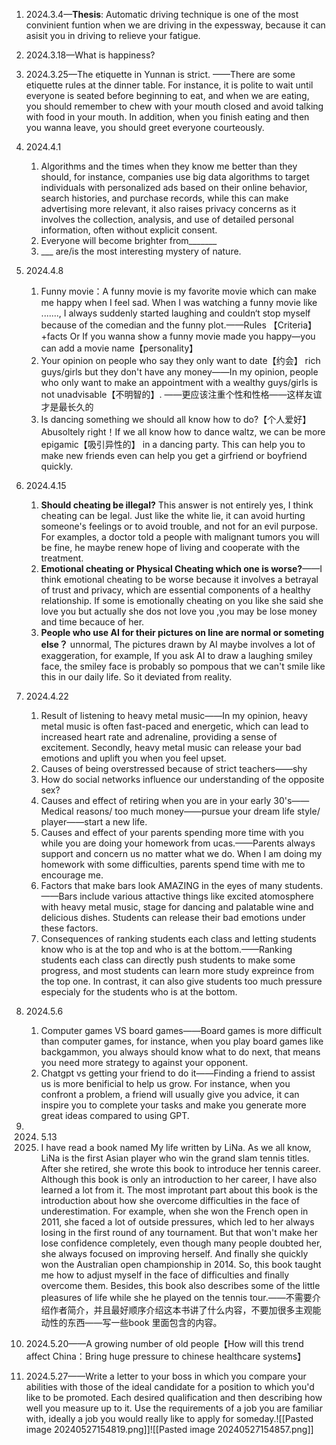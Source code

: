 1. 2024.3.4—**Thesis**: Automatic driving technique is one of the most convinient funtion when we are driving in the expessway, because it can asisit you in driving to relieve your fatigue.
2. 2024.3.18—What is happiness?
3. 2024.3.25—The etiquette in Yunnan is strict. ——There are some etiquette rules at the dinner table. For instance,  it is polite to wait until everyone is seated before beginning to eat, and when we are eating, you should remember to chew with your mouth closed and avoid talking with food in your mouth. In addition, when you finish eating and then you wanna leave, you should greet everyone courteously. 
4. 2024.4.1
	1. Algorithms and the times when they know me better than they should, for instance, companies use big data algorithms to target individuals with personalized ads based on their online behavior, search histories, and purchase records, while this can make advertising more relevant, it also raises privacy concerns as it involves the collection, analysis, and use of detailed personal information, often without explicit consent.
	2. Everyone will become brighter from_______
	3. ___ are/is the most interesting mystery of nature.
5. 2024.4.8
	1. Funny movie：A funny movie is my favorite movie which can make me happy when I feel sad. When I was watching a funny movie like ......., I always suddenly started laughing and couldn‘t stop myself because of the comedian and the funny plot.——Rules 【Criteria】+facts Or If you wanna show a funny movie made you happy—you can add a movie name【personality】
	2. Your opinion on people who say they only want to date【约会】 rich guys/girls but they don't have any money——In my opinion, people who only want to make an appointment with a wealthy guys/girls is not unadvisable【不明智的】. ——更应该注重个性和性格——这样友谊才是最长久的
	3. Is dancing something we should all know how to do?【个人爱好】 Abusoltely right！If we all know how to dance waltz, we can be more epigamic【吸引异性的】 in a dancing party. This can help you to make new friends even can help you get a girfriend or boyfriend quickly.
6. 2024.4.15
	1. **Should cheating be illegal?** This answer is not entirely yes, I think cheating can be legal. Just like the white lie, it can avoid hurting someone's feelings or to avoid trouble, and not for an evil purpose. For examples, a doctor told a people with malignant tumors you will be fine, he maybe renew hope of living and cooperate with the treatment.
	2. **Emotional cheating or Physical Cheating which one is worse?**——I think emotional cheating to be worse because it involves a betrayal of trust and privacy, which are essential components of a healthy relationship. If some is emotionally cheating on you like she said she love you but actually she dos not love you ,you may be lose money and time becauce of her.
	3. **People who use AI for their pictures on line are normal or someting else？** unnormal, The pictures drawn by AI maybe involves a lot of exaggeration, for example, If you ask AI to draw a laughing smiley face, the smiley face is probably so pompous that we can't smile like this in our daily life. So it deviated from reality.

7. 2024.4.22
	1. Result of listening to heavy metal music——In my opinion, heavy metal music is often fast-paced and energetic, which can lead to increased heart rate and adrenaline, providing a sense of excitement. Secondly, heavy metal music can release your bad emotions and uplift you when you feel upset. 
	2. Causes of being overstressed because of strict teachers——shy
	3. How do social networks influence our understanding of the opposite sex?
	4. Causes and effect of retiring when you are in your early 30's——Medical reasons/ too much money——pursue your dream life style/ player——start a new life.
	5. Causes and effect of your parents spending more time with you while you are doing your homework from ucas.——Parents always support and concern us no matter what we do. When I am doing my homework with some difficulties, parents spend time with me to encourage me.
	6. Factors that make bars look AMAZING in the eyes of many students.——Bars include various attactive things like excited atomosphere with heavy metal music, stage for dancing and palatable wine and delicious dishes. Students can release their bad emotions under these factors.
	7. Consequences of ranking students each class and letting students know who is at the top and who is at the bottom.——Ranking students each class can directly push students to make some progress, and most students can learn more study expreince from the top one. In contrast, it can also give students too much pressure especialy for the students who is at the bottom.
8. 2024.5.6
	1. Computer games VS board games——Board games is more difficult than computer games, for instance, when you play board games like backgammon, you always should know what to do next, that means you need more strategy to against your opponent.
	2. Chatgpt vs getting your friend to do it——Finding a friend to assist us is more benificial to help us grow. For instance, when you confront a problem, a friend will usually give you advice, it can inspire you to complete your tasks and make you generate more great ideas compared to using GPT.
9. 2024. 5.13
	1. I have read a book named My life written by LiNa. As we all know, LiNa is the first Asian player who win the grand slam tennis titles. After she retired, she wrote this book to introduce her tennis career. Although this book is only an introduction to her career, I have also learned a lot from it. The most improtant part about this book is the introduction about how she overcome difficulties  in the face of underestimation. For example, when she won the French open in 2011, she faced a lot of outside pressures, which led to her always losing in the first round of any tournament. But that won't make her lose confidence completely, even though many people doubted her, she always focused on improving herself. And finally she quickly won the Australian open championship in 2014. So, this book taught me how to adjust myself in the face of difficulties and finally overcome them. Besides, this book also describes some of the little pleasures of life while she he played on the tennis tour.——不需要介绍作者简介，并且最好顺序介绍这本书讲了什么内容，不要加很多主观能动性的东西——写一些book 里面包含的内容。

10. 2024.5.20——A growing number of old people【How will this trend affect China：Bring huge pressure to chinese healthcare systems】
11. 2024.5.27——Write a letter to your boss in which you compare your abilities with those of the ideal candidate for a position to which you'd like to be promoted. Each desired qualification and then describing how well you measure up to it. Use the requirements of a job you are familiar with, ideally a job you would really like to apply for someday.![[Pasted image 20240527154819.png]]![[Pasted image 20240527154857.png]]